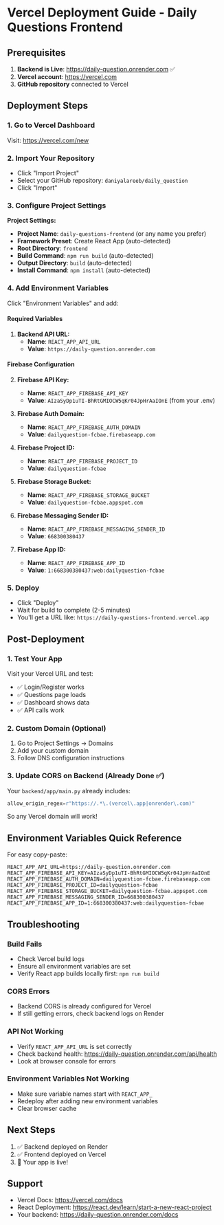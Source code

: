 # Vercel Deployment Guide - Daily Questions Frontend

## Prerequisites

1. **Backend is Live**: https://daily-question.onrender.com ✅
2. **Vercel account**: https://vercel.com
3. **GitHub repository** connected to Vercel

## Deployment Steps

### 1. Go to Vercel Dashboard
Visit: https://vercel.com/new

### 2. Import Your Repository
- Click "Import Project"
- Select your GitHub repository: `daniyalareeb/daily_question`
- Click "Import"

### 3. Configure Project Settings

**Project Settings:**
- **Project Name**: `daily-questions-frontend` (or any name you prefer)
- **Framework Preset**: Create React App (auto-detected)
- **Root Directory**: `frontend`
- **Build Command**: `npm run build` (auto-detected)
- **Output Directory**: `build` (auto-detected)
- **Install Command**: `npm install` (auto-detected)

### 4. Add Environment Variables

Click "Environment Variables" and add:

#### Required Variables

1. **Backend API URL:**
   - **Name**: `REACT_APP_API_URL`
   - **Value**: `https://daily-question.onrender.com`

#### Firebase Configuration

2. **Firebase API Key:**
   - **Name**: `REACT_APP_FIREBASE_API_KEY`
   - **Value**: `AIzaSyDp1uTI-BhRtGMIOCW5qKr04JpHrAaIOnE` (from your .env)

3. **Firebase Auth Domain:**
   - **Name**: `REACT_APP_FIREBASE_AUTH_DOMAIN`
   - **Value**: `dailyquestion-fcbae.firebaseapp.com`

4. **Firebase Project ID:**
   - **Name**: `REACT_APP_FIREBASE_PROJECT_ID`
   - **Value**: `dailyquestion-fcbae`

5. **Firebase Storage Bucket:**
   - **Name**: `REACT_APP_FIREBASE_STORAGE_BUCKET`
   - **Value**: `dailyquestion-fcbae.appspot.com`

6. **Firebase Messaging Sender ID:**
   - **Name**: `REACT_APP_FIREBASE_MESSAGING_SENDER_ID`
   - **Value**: `668300380437`

7. **Firebase App ID:**
   - **Name**: `REACT_APP_FIREBASE_APP_ID`
   - **Value**: `1:668300380437:web:dailyquestion-fcbae`

### 5. Deploy

- Click "Deploy"
- Wait for build to complete (2-5 minutes)
- You'll get a URL like: `https://daily-questions-frontend.vercel.app`

## Post-Deployment

### 1. Test Your App

Visit your Vercel URL and test:
- ✅ Login/Register works
- ✅ Questions page loads
- ✅ Dashboard shows data
- ✅ API calls work

### 2. Custom Domain (Optional)

1. Go to Project Settings → Domains
2. Add your custom domain
3. Follow DNS configuration instructions

### 3. Update CORS on Backend (Already Done ✅)

Your `backend/app/main.py` already includes:
```python
allow_origin_regex=r"https://.*\.(vercel\.app|onrender\.com)"
```

So any Vercel domain will work!

## Environment Variables Quick Reference

For easy copy-paste:

```
REACT_APP_API_URL=https://daily-question.onrender.com
REACT_APP_FIREBASE_API_KEY=AIzaSyDp1uTI-BhRtGMIOCW5qKr04JpHrAaIOnE
REACT_APP_FIREBASE_AUTH_DOMAIN=dailyquestion-fcbae.firebaseapp.com
REACT_APP_FIREBASE_PROJECT_ID=dailyquestion-fcbae
REACT_APP_FIREBASE_STORAGE_BUCKET=dailyquestion-fcbae.appspot.com
REACT_APP_FIREBASE_MESSAGING_SENDER_ID=668300380437
REACT_APP_FIREBASE_APP_ID=1:668300380437:web:dailyquestion-fcbae
```

## Troubleshooting

### Build Fails
- Check Vercel build logs
- Ensure all environment variables are set
- Verify React app builds locally first: `npm run build`

### CORS Errors
- Backend CORS is already configured for Vercel
- If still getting errors, check backend logs on Render

### API Not Working
- Verify `REACT_APP_API_URL` is set correctly
- Check backend health: https://daily-question.onrender.com/api/health
- Look at browser console for errors

### Environment Variables Not Working
- Make sure variable names start with `REACT_APP_`
- Redeploy after adding new environment variables
- Clear browser cache

## Next Steps

1. ✅ Backend deployed on Render
2. ✅ Frontend deployed on Vercel
3. 🎉 Your app is live!

## Support

- Vercel Docs: https://vercel.com/docs
- React Deployment: https://react.dev/learn/start-a-new-react-project
- Your backend: https://daily-question.onrender.com/docs

